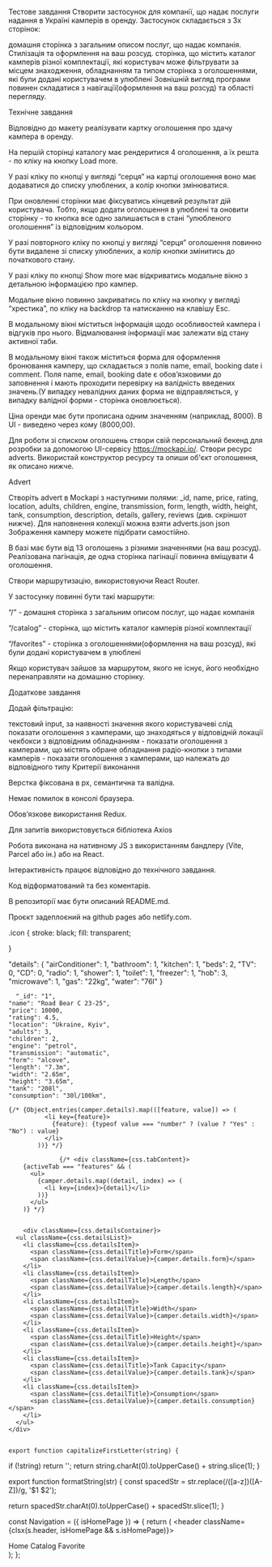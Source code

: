 Тестове завдання
Створити застосунок для компанії, що надає послуги надання в Україні камперів в оренду. Застосунок складається з 3х сторінок:

домашня сторінка з загальним описом послуг, що надає компанія. Стилізація та оформлення на ваш розсуд.
сторінка, що містить каталог камперів різної комплектації, які користувач може фільтрувати за місцем знаходження, обладнанням та типом
сторінка з оголошеннями, які були додані користувачем в улюблені
Зовнішній вигляд програми повинен складатися з навігації(оформлення на ваш розсуд) та області перегляду.

Технічне завдання

Відповідно до макету реалізувати картку оголошення про здачу кампера в оренду.

На першій сторінці каталогу має рендеритися 4 оголошення, а їх решта - по кліку на кнопку Load more.

У разі кліку по кнопці у вигляді “серця” на картці оголошення воно має додаватися до списку улюблених,  а колір кнопки змінюватися.

При оновленні сторінки має фіксуватись кінцевий результат дій користувача. Тобто, якщо додати оголошення в улюблені та оновити сторінку - то кнопка все одно залишається в стані “улюбленого оголошення” із відповідним кольором.

У разі повторного кліку по кнопці у вигляді “серця” оголошення повинно бути видалене зі списку улюблених,  а колір кнопки змінитись до початкового стану.

У разі кліку по кнопці Show more має відкриватись модальне вікно з детальною інформацією про кампер.

Модальне вікно повинно закриватись по кліку на кнопку у вигляді “хрестика”, по кліку на backdrop  та натисканню на клавішу Esc.

В модальному вікні міститься інформація щодо особливостей кампера і відгуків про нього. Відмалювання інформації має залежати від стану активної таби.

В модальному вікні також міститься форма для оформлення бронювання камперу, що складається з полів name, email, booking date і comment. Поля name, email, booking date є обовʼязковими до заповнення і мають проходити перевірку на валідність введених значень.(У випадку невалідних даних форма не відправляється, у випадку валідної форми - сторінка оновлюється).

Ціна оренди має бути прописана одним значенням (наприклад, 8000). В UI - виведено через кому (8000,00).

Для роботи зі списком оголошень створи свій персональний бекенд для розробки за допомогою UI-сервісу https://mockapi.io/. Створи ресурс adverts. Використай конструктор ресурсу та опиши об'єкт оголошення, як описано нижче.

Advert

Створіть  advert в Mockapi з наступними полями: _id,  name, price, rating, location, adults, children, engine, transmission, form, length, width, height, tank, consumption, description, details, gallery, reviews (див. скріншот нижче). Для наповнення колекції можна взяти adverts.json
json
Зображення камперу можете підібрати самостійно.

В базі має бути від 13 оголошень з різними значеннями (на ваш розсуд). Реалізована пагінація, де одна сторінка пагінації повинна вміщувати 4 оголошення.

Створи маршрутизацію, використовуючи React Router.

У застосунку повинні бути такі маршрути:

“/” - домашня сторінка з загальним описом послуг, що надає компанія

“/catalog” - сторінка, що містить каталог камперів різної комплектації

“/favorites” - сторінка з оголошеннями(оформлення на ваш розсуд), які були додані користувачем в улюблені

Якщо користувач зайшов за маршрутом, якого не існує, його необхідно перенаправляти на  домашню сторінку.

Додаткове завдання

Додай фільтрацію:

текстовий input, за наявності значення якого користувачеві слід показати оголошення з камперами, що знаходяться у відповідній локації
чекбокси з відповідним обладнанням - показати оголошення з камперами, що містять обране обладнання
радіо-кнопки з типами камперів - показати оголошення з камперами, що належать до відповідного типу
Критерії виконання

Верстка фіксована в рх, семантична та валідна.

Немає помилок в консолі браузера.

Обов’язкове використання Redux.

Для запитів використовується бібліотека Axios

Робота виконана на нативному JS з використанням бандлеру (Vite, Parcel або ін.) або на React.

Інтерактивність працює відповідно до технічного завдання.

Код відформатований та без коментарів.

В репозиторії має бути описаний README.md.

Проєкт задеплоєний на github pages або netlify.com.


.icon {
  stroke: black;
  fill: transparent;
  
}

"details": {
      "airConditioner": 1,
      "bathroom": 1,
      "kitchen": 1,
      "beds": 2,
      "TV": 0,
      "CD": 0,
      "radio": 1,
      "shower": 1,
      "toilet": 1,
      "freezer": 1,
      "hob": 3,
      "microwave": 1,
      "gas": "22kg",
      "water": "76l"
      }

      "_id": "1",
    "name": "Road Bear C 23-25",
    "price": 10000,
    "rating": 4.5,
    "location": "Ukraine, Kyiv",
    "adults": 3,
    "children": 2,
    "engine": "petrol",
    "transmission": "automatic",
    "form": "alcove",
    "length": "7.3m",
    "width": "2.65m",
    "height": "3.65m",
    "tank": "208l",
    "consumption": "30l/100km",

    {/* {Object.entries(camper.details).map(([feature, value]) => (
              <li key={feature}>
                {feature}: {typeof value === "number" ? (value ? "Yes" : "No") : value}
              </li>
            ))} */}

                  {/* <div className={css.tabContent}>
        {activeTab === "features" && (
          <ul>
            {camper.details.map((detail, index) => (
              <li key={index}>{detail}</li>
            ))}
          </ul>
        )} */}


        <div className={css.detailsContainer}>
      <ul className={css.detailsList}>
        <li className={css.detailsItem}>
          <span className={css.detailTitle}>Form</span>
          <span className={css.detailValue}>{camper.details.form}</span>
        </li>
        <li className={css.detailsItem}>
          <span className={css.detailTitle}>Length</span>
          <span className={css.detailValue}>{camper.details.length}</span>
        </li>
        <li className={css.detailsItem}>
          <span className={css.detailTitle}>Width</span>
          <span className={css.detailValue}>{camper.details.width}</span>
        </li>
        <li className={css.detailsItem}>
          <span className={css.detailTitle}>Height</span>
          <span className={css.detailValue}>{camper.details.height}</span>
        </li>
        <li className={css.detailsItem}>
          <span className={css.detailTitle}>Tank Capacity</span>
          <span className={css.detailValue}>{camper.details.tank}</span>
        </li>
        <li className={css.detailsItem}>
          <span className={css.detailTitle}>Consumption</span>
          <span className={css.detailValue}>{camper.details.consumption}</span>
        </li>
      </ul>
    </div>


    export function capitalizeFirstLetter(string) {
  if (!string) return '';
  return string.charAt(0).toUpperCase() + string.slice(1);
}

export function formatString(str) {
  const spacedStr = str.replace(/([a-z])([A-Z])/g, '$1 $2');

  return spacedStr.charAt(0).toUpperCase() + spacedStr.slice(1);
}


const Navigation = ({ isHomePage }) => {
  return (
    <header className={clsx(s.header, isHomePage && s.isHomePage)}>
      <nav className={s.nav}>
        <NavLink to="/" className={buildLinkClass}>
          Home
        </NavLink>
        <NavLink to="/catalog" className={buildLinkClass}>
          Catalog
        </NavLink>
        <NavLink to="/favorites" className={buildLinkClass}>
          Favorite
        </NavLink>
      </nav>
    </header>
  );
};